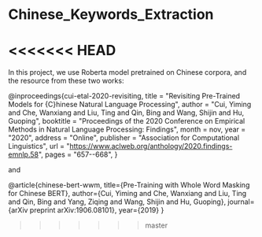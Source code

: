 # Chinese_Keywords_Extraction
<<<<<<< HEAD
=======


In this project, we use Roberta model pretrained on Chinese corpora, and the resource from these two works:

@inproceedings{cui-etal-2020-revisiting,
  title = "Revisiting Pre-Trained Models for {C}hinese Natural Language Processing",
  author = "Cui, Yiming  and
    Che, Wanxiang  and
    Liu, Ting  and
    Qin, Bing  and
    Wang, Shijin  and
    Hu, Guoping",
  booktitle = "Proceedings of the 2020 Conference on Empirical Methods in Natural Language Processing: Findings",
  month = nov,
  year = "2020",
  address = "Online",
  publisher = "Association for Computational Linguistics",
  url = "https://www.aclweb.org/anthology/2020.findings-emnlp.58",
  pages = "657--668",
}

and

@article{chinese-bert-wwm,
title={Pre-Training with Whole Word Masking for Chinese BERT},
author={Cui, Yiming and Che, Wanxiang and Liu, Ting and Qin, Bing and Yang, Ziqing and Wang, Shijin and Hu, Guoping},
journal={arXiv preprint arXiv:1906.08101},
year={2019}
}
>>>>>>> master
